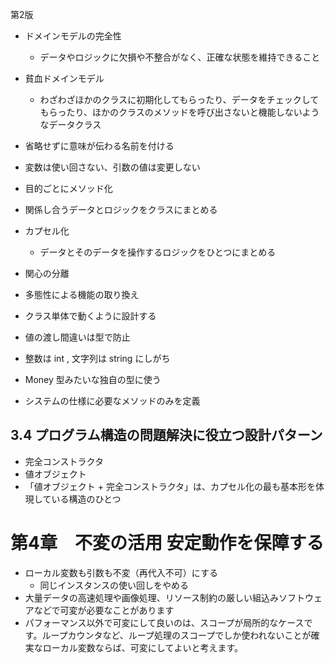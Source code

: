 
第2版

- ドメインモデルの完全性
  - データやロジックに欠損や不整合がなく、正確な状態を維持できること

- 貧血ドメインモデル
  - わざわざほかのクラスに初期化してもらったり、データをチェックしてもらったり、ほかのクラスのメソッドを呼び出さないと機能しないようなデータクラス


- 省略せずに意味が伝わる名前を付ける
- 変数は使い回さない、引数の値は変更しない
- 目的ごとにメソッド化
- 関係し合うデータとロジックをクラスにまとめる

- カプセル化
  - データとそのデータを操作するロジックをひとつにまとめる

- 関心の分離
- 多態性による機能の取り換え

- クラス単体で動くように設計する

- 値の渡し間違いは型で防止
- 整数は int , 文字列は string にしがち
- Money 型みたいな独自の型に使う

- システムの仕様に必要なメソッドのみを定義


## 3.4 プログラム構造の問題解決に役立つ設計パターン

- 完全コンストラクタ
- 値オブジェクト
- 「値オブジェクト + 完全コンストラクタ」は、カプセル化の最も基本形を体現している構造のひとつ

# 第4章　不変の活用 安定動作を保障する

- ローカル変数も引数も不変（再代入不可）にする
  - 同じインスタンスの使い回しをやめる
- 大量データの高速処理や画像処理、リソース制約の厳しい組込みソフトウェアなどで可変が必要なことがあります
- パフォーマンス以外で可変にして良いのは、スコープが局所的なケースです。ループカウンタなど、ループ処理のスコープでしか使われないことが確実なローカル変数ならば、可変にしてよいと考えます。